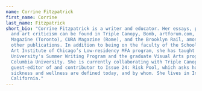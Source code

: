 ```yaml
---
name: Corrine Fitzpatrick
first_name: Corrine
last_name: Fitzpatrick
short_bio: "Corrine Fitzpatrick is a writer and educator. Her essays, poetry,
  and art criticism can be found in Triple Canopy, Bomb, artforum.com, C
  Magazine (Toronto), CURA Magazine (Rome), and the Brooklyn Rail, among many
  other publications. In addition to being on the faculty of the School of the
  Art Institute of Chicago’s Low-residency MFA program, she has taught in Naropa
  University's Summer Writing Program and the graduate Visual Arts program at
  Columbia University. She is currently collaborating with Triple Canopy as
  guest-editor of and contributor to Issue 24: Risk Pool, which asks how
  sickness and wellness are defined today, and by whom. She lives in Inverness,
  California."
---
```

